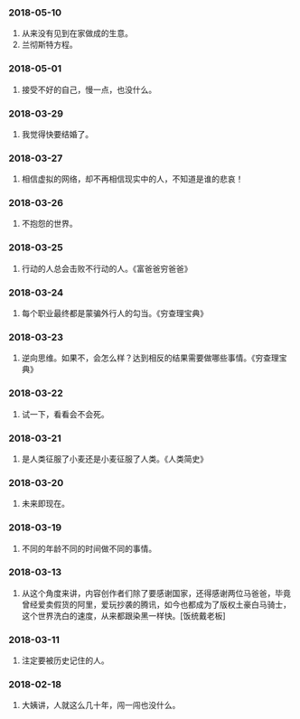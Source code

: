 ### 2018-05-10

1. 从来没有见到在家做成的生意。
2. 兰彻斯特方程。

### 2018-05-01

1. 接受不好的自己，慢一点，也没什么。

### 2018-03-29

1. 我觉得快要结婚了。

### 2018-03-27

1. 相信虚拟的网络，却不再相信现实中的人，不知道是谁的悲哀！

### 2018-03-26

1. 不抱怨的世界。

### 2018-03-25

1. 行动的人总会击败不行动的人。《富爸爸穷爸爸》

### 2018-03-24

1. 每个职业最终都是蒙骗外行人的勾当。《穷查理宝典》

### 2018-03-23

1. 逆向思维。如果不，会怎么样？达到相反的结果需要做哪些事情。《穷查理宝典》

### 2018-03-22

1. 试一下，看看会不会死。

### 2018-03-21

1. 是人类征服了小麦还是小麦征服了人类。《人类简史》

### 2018-03-20

1. 未来即现在。

### 2018-03-19

1. 不同的年龄不同的时间做不同的事情。

### 2018-03-13

1. 从这个角度来讲，内容创作者们除了要感谢国家，还得感谢两位马爸爸，毕竟曾经爱卖假货的阿里，爱玩抄袭的腾讯，如今也都成为了版权土豪白马骑士，这个世界洗白的速度，从来都跟染黑一样快。[饭统戴老板]

### 2018-03-11

1. 注定要被历史记住的人。

### 2018-02-18

1. 大姨讲，人就这么几十年，闯一闯也没什么。